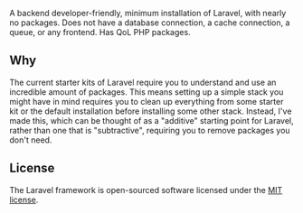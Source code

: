 A backend developer-friendly, minimum installation of Laravel, with nearly no packages.
Does not have a database connection, a cache connection, a queue, or any frontend.
Has QoL PHP packages.

## Why

The current starter kits of Laravel require you to understand and use an incredible amount of packages.
This means setting up a simple stack you might have in mind requires you to clean up everything from some starter kit or the default installation before installing some other stack.
Instead, I've made this, which can be thought of as a "additive" starting point for Laravel, rather than one that is "subtractive", requiring you to remove packages you don't need.

## License

The Laravel framework is open-sourced software licensed under the [MIT license](https://opensource.org/licenses/MIT).
